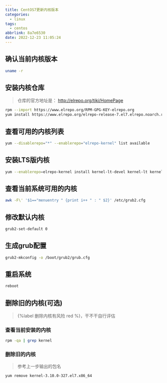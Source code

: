 ```yaml
---
title: CentOS7更新内核版本
categories:
  - linux
tags:
  - centos
abbrlink: 8a7e6530
date: 2022-12-23 11:05:24
---
```


## 确认当前内核版本

```bash
uname -r
```

## 安装内核仓库

> 仓库的官方地址是： <http://elrepo.org/tiki/HomePage>

```bash
rpm --import https://www.elrepo.org/RPM-GPG-KEY-elrepo.org
yum install https://www.elrepo.org/elrepo-release-7.el7.elrepo.noarch.rpm
```

## 查看可用的内核列表

```bash
yum --disablerepo="*" --enablerepo="elrepo-kernel" list available
```

## 安装LTS版内核

```bash
yum --enablerepo=elrepo-kernel install kernel-lt-devel kernel-lt kernel-lt-tools kernel-lt-tools-libs-devel -y
```

## 查看当前系统可用的内核

```bash
awk -F\' '$1=="menuentry " {print i++ " : " $2}' /etc/grub2.cfg
```

## 修改默认内核

```bash
grub2-set-default 0
```

## 生成grub配置

```bash
grub2-mkconfig -o /boot/grub2/grub.cfg
```

## 重启系统

```bash
reboot
```

## 删除旧的内核(可选)

> {%label 删除内核有风险 red %}，干不干自行评估

### 查看当前安装的内核

```bash
rpm -qa | grep kernel
```

### 删除旧的内核

> 参考上一步输出的包名

```bash
yum remove kernel-3.10.0-327.el7.x86_64
```
